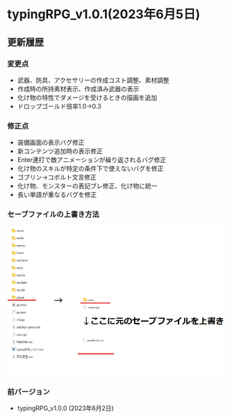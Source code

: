 # typingRPG_v1.0.1(2023年6月5日)

## 更新履歴

### 変更点

- 武器、防具、アクセサリーの作成コスト調整、素材調整
- 作成時の所持素材表示、作成済み武器の表示
- 化け物の特性でダメージを受けるときの描画を追加
- ドロップゴールド倍率1.0→0.3

### 修正点

- 装備画面の表示バグ修正
- 新コンテンツ追加時の表示修正
- Enter連打で敵アニメーションが繰り返されるバグ修正
- 化け物のスキルが特定の条件下で使えないバグを修正
- ゴブリン→コボルト文言修正
- 化け物、モンスターの表記ブレ修正、化け物に統一
- 長い単語が重なるバグを修正

### セーブファイルの上書き方法

![修正](assets/gameDescription/修正方法.png) 

### 前バージョン

- typingRPG_v1.0.0 (2023年6月2日)